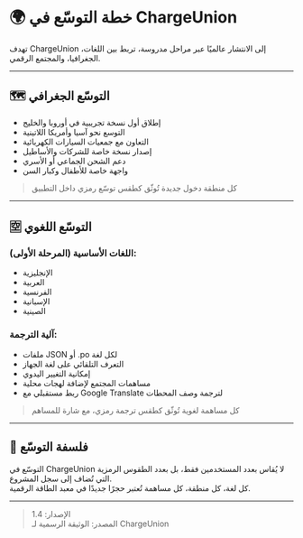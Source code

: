 # 🌍 خطة التوسّع في ChargeUnion

تهدف ChargeUnion إلى الانتشار عالميًا عبر مراحل مدروسة، تربط بين اللغات، الجغرافيا، والمجتمع الرقمي.

---

## 🗺️ التوسّع الجغرافي

- إطلاق أول نسخة تجريبية في أوروبا والخليج
- التوسع نحو آسيا وأمريكا اللاتينية
- التعاون مع جمعيات السيارات الكهربائية
- إصدار نسخة خاصة للشركات والأساطيل
- دعم الشحن الجماعي أو الأسري
- واجهة خاصة للأطفال وكبار السن

> كل منطقة دخول جديدة تُوثّق كطقس توسّع رمزي داخل التطبيق

---

## 🈳 التوسّع اللغوي

### اللغات الأساسية (المرحلة الأولى):
- الإنجليزية
- العربية
- الفرنسية
- الإسبانية
- الصينية

### آلية الترجمة:
- ملفات JSON أو .po لكل لغة
- التعرف التلقائي على لغة الجهاز
- إمكانية التغيير اليدوي
- مساهمات المجتمع لإضافة لهجات محلية
- ربط مستقبلي مع Google Translate لترجمة وصف المحطات

> كل مساهمة لغوية تُوثّق كطقس ترجمة رمزي، مع شارة للمساهم

---

## 🧭 فلسفة التوسّع

التوسّع في ChargeUnion لا يُقاس بعدد المستخدمين فقط، بل بعدد الطقوس الرمزية التي تُضاف إلى سجل المشروع.  
كل لغة، كل منطقة، كل مساهمة تُعتبر حجرًا جديدًا في معبد الطاقة الرقمية.

---

> الإصدار: 1.4  
> المصدر: الوثيقة الرسمية لـ ChargeUnion
